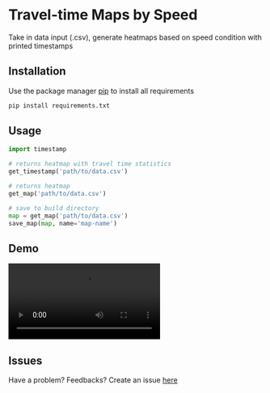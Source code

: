 # Travel-time Maps by Speed

Take in data input (.csv), generate heatmaps based on speed condition with printed timestamps

## Installation

Use the package manager [pip](https://pip.pypa.io/en/stable/) to install all requirements

```bash
pip install requirements.txt
```

## Usage

```python
import timestamp

# returns heatmap with travel time statistics
get_timestamp('path/to/data.csv')

# returns heatmap
get_map('path/to/data.csv')

# save to build directory
map = get_map('path/to/data.csv')
save_map(map, name='map-name')
```
## Demo

![Demo](https://user-images.githubusercontent.com/57471582/176513384-1d7ec1fd-21cf-4176-bc7d-49473e983a1d.mov)

## Issues

Have a problem? Feedbacks? Create an issue [here](https://github.com/nguyen-huong/traveltime/issues)


